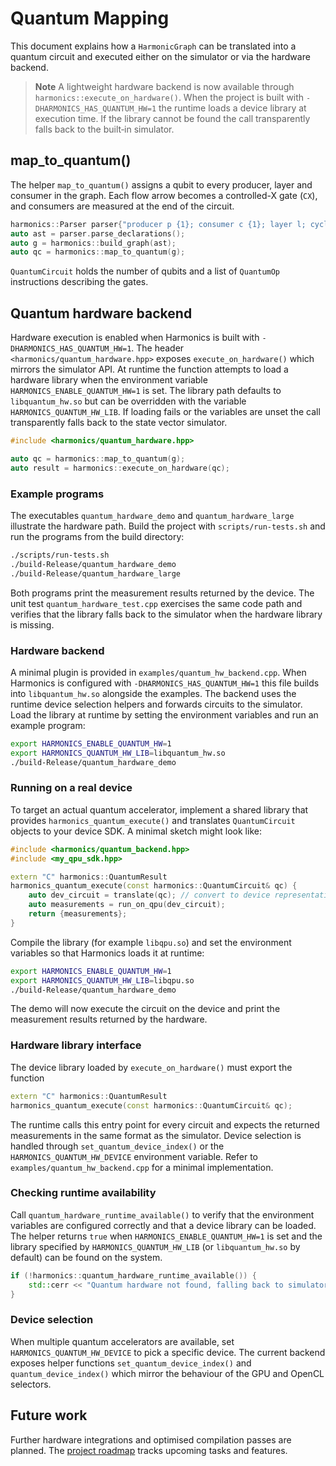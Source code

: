# Quantum Mapping

This document explains how a `HarmonicGraph` can be translated into a quantum circuit and executed either on the simulator or via the hardware backend.

> **Note**
> A lightweight hardware backend is now available through
> `harmonics::execute_on_hardware()`. When the project is built with
> `-DHARMONICS_HAS_QUANTUM_HW=1` the runtime loads a device library at
> execution time. If the library cannot be found the call transparently falls
> back to the built‑in simulator.

## map_to_quantum()

The helper `map_to_quantum()` assigns a qubit to every producer, layer and consumer in the graph. Each flow arrow becomes a controlled-X gate (`CX`), and consumers are measured at the end of the circuit.

```cpp
harmonics::Parser parser{"producer p {1}; consumer c {1}; layer l; cycle { p -> l; l -> c; }"};
auto ast = parser.parse_declarations();
auto g = harmonics::build_graph(ast);
auto qc = harmonics::map_to_quantum(g);
```

`QuantumCircuit` holds the number of qubits and a list of `QuantumOp` instructions describing the gates.

## Quantum hardware backend

Hardware execution is enabled when Harmonics is built with
`-DHARMONICS_HAS_QUANTUM_HW=1`.  The header
`<harmonics/quantum_hardware.hpp>` exposes `execute_on_hardware()` which mirrors
the simulator API.  At runtime the function attempts to load a hardware
library when the environment variable `HARMONICS_ENABLE_QUANTUM_HW=1` is set.
The library path defaults to `libquantum_hw.so` but can be overridden with the
variable `HARMONICS_QUANTUM_HW_LIB`.  If loading fails or the variables are
unset the call transparently falls back to the state vector simulator.

```cpp
#include <harmonics/quantum_hardware.hpp>

auto qc = harmonics::map_to_quantum(g);
auto result = harmonics::execute_on_hardware(qc);
```

### Example programs

The executables `quantum_hardware_demo` and `quantum_hardware_large` illustrate
the hardware path.  Build the project with `scripts/run-tests.sh` and run the
programs from the build directory:

```bash
./scripts/run-tests.sh
./build-Release/quantum_hardware_demo
./build-Release/quantum_hardware_large
```

Both programs print the measurement results returned by the device.  The unit
test `quantum_hardware_test.cpp` exercises the same code path and verifies that
the library falls back to the simulator when the hardware library is missing.

### Hardware backend

A minimal plugin is provided in `examples/quantum_hw_backend.cpp`. When Harmonics
is configured with `-DHARMONICS_HAS_QUANTUM_HW=1` this file builds into
`libquantum_hw.so` alongside the examples. The backend uses the runtime device
selection helpers and forwards circuits to the simulator. Load the library at
runtime by setting the environment variables and run an example program:

```bash
export HARMONICS_ENABLE_QUANTUM_HW=1
export HARMONICS_QUANTUM_HW_LIB=libquantum_hw.so
./build-Release/quantum_hardware_demo
```

### Running on a real device

To target an actual quantum accelerator, implement a shared library that
provides `harmonics_quantum_execute()` and translates `QuantumCircuit`
objects to your device SDK.  A minimal sketch might look like:

```cpp
#include <harmonics/quantum_backend.hpp>
#include <my_qpu_sdk.hpp>

extern "C" harmonics::QuantumResult
harmonics_quantum_execute(const harmonics::QuantumCircuit& qc) {
    auto dev_circuit = translate(qc); // convert to device representation
    auto measurements = run_on_qpu(dev_circuit);
    return {measurements};
}
```

Compile the library (for example `libqpu.so`) and set the environment
variables so that Harmonics loads it at runtime:

```bash
export HARMONICS_ENABLE_QUANTUM_HW=1
export HARMONICS_QUANTUM_HW_LIB=libqpu.so
./build-Release/quantum_hardware_demo
```


The demo will now execute the circuit on the device and print the
measurement results returned by the hardware.

### Hardware library interface

The device library loaded by `execute_on_hardware()` must export the
function

```cpp
extern "C" harmonics::QuantumResult
harmonics_quantum_execute(const harmonics::QuantumCircuit& qc);
```

The runtime calls this entry point for every circuit and expects the
returned measurements in the same format as the simulator. Device
selection is handled through `set_quantum_device_index()` or the
`HARMONICS_QUANTUM_HW_DEVICE` environment variable. Refer to
`examples/quantum_hw_backend.cpp` for a minimal implementation.

### Checking runtime availability

Call `quantum_hardware_runtime_available()` to verify that the
environment variables are configured correctly and that a device
library can be loaded.  The helper returns `true` when
`HARMONICS_ENABLE_QUANTUM_HW=1` is set and the library specified by
`HARMONICS_QUANTUM_HW_LIB` (or `libquantum_hw.so` by default) can be
found on the system.

```cpp
if (!harmonics::quantum_hardware_runtime_available()) {
    std::cerr << "Quantum hardware not found, falling back to simulator\n";
}
```

### Device selection

When multiple quantum accelerators are available, set `HARMONICS_QUANTUM_HW_DEVICE`
to pick a specific device. The current backend exposes helper functions
`set_quantum_device_index()` and `quantum_device_index()` which mirror the
behaviour of the GPU and OpenCL selectors.

## Future work

Further hardware integrations and optimised compilation passes are planned.
The [project roadmap](../ROADMAP.md) tracks upcoming tasks and features.
